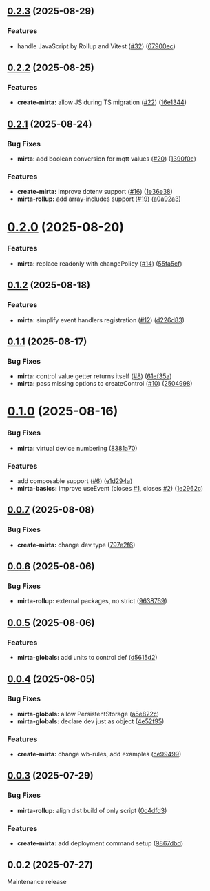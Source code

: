 ## [0.2.3](https://github.com/wb-mirta/core/compare/v0.2.2...v0.2.3) (2025-08-29)


### Features

* handle JavaScript by Rollup and Vitest ([#32](https://github.com/wb-mirta/core/issues/32)) ([67900ec](https://github.com/wb-mirta/core/commit/67900ecf6929836f8d334704da42a102cdca4d46))



## [0.2.2](https://github.com/wb-mirta/core/compare/v0.2.1...v0.2.2) (2025-08-25)


### Features

* **create-mirta:** allow JS during TS migration ([#22](https://github.com/wb-mirta/core/issues/22)) ([16e1344](https://github.com/wb-mirta/core/commit/16e1344a93bb13818c33c8db693cc4ca0b0ff412))



## [0.2.1](https://github.com/wb-mirta/core/compare/v0.2.0...v0.2.1) (2025-08-24)


### Bug Fixes

* **mirta:** add boolean conversion for mqtt values ([#20](https://github.com/wb-mirta/core/issues/20)) ([1390f0e](https://github.com/wb-mirta/core/commit/1390f0eb4c9a9b2c35e2e6a81a8b7e9394976645))


### Features

* **create-mirta:** improve dotenv support ([#16](https://github.com/wb-mirta/core/issues/16)) ([1e36e38](https://github.com/wb-mirta/core/commit/1e36e389ee25a03c1f3f09bf3c0044f73b6af913))
* **mirta-rollup:** add array-includes support ([#19](https://github.com/wb-mirta/core/issues/19)) ([a0a92a3](https://github.com/wb-mirta/core/commit/a0a92a31b4e705a23619e74a48fc8080e06ebced))



# [0.2.0](https://github.com/wb-mirta/core/compare/v0.1.2...v0.2.0) (2025-08-20)


### Features

* **mirta:** replace readonly with changePolicy ([#14](https://github.com/wb-mirta/core/issues/14)) ([55fa5cf](https://github.com/wb-mirta/core/commit/55fa5cf9dd68dae2df348ad77f76d77a7b6737b9))



## [0.1.2](https://github.com/wb-mirta/core/compare/v0.1.1...v0.1.2) (2025-08-18)


### Features

* **mirta:** simplify event handlers registration ([#12](https://github.com/wb-mirta/core/issues/12)) ([d226d83](https://github.com/wb-mirta/core/commit/d226d832fe1460c3de10017337bddfda53aee875))



## [0.1.1](https://github.com/wb-mirta/core/compare/v0.1.0...v0.1.1) (2025-08-17)


### Bug Fixes

* **mirta:** control value getter returns itself ([#8](https://github.com/wb-mirta/core/issues/8)) ([61ef35a](https://github.com/wb-mirta/core/commit/61ef35a6a14691fbf4229d9a209c62b2c8532a75))
* **mirta:** pass missing options to createControl ([#10](https://github.com/wb-mirta/core/issues/10)) ([2504998](https://github.com/wb-mirta/core/commit/25049981f2bf1af697d7da865d2f12dbec8c48ed))



# [0.1.0](https://github.com/wb-mirta/core/compare/v0.0.7...v0.1.0) (2025-08-16)


### Bug Fixes

* **mirta:** virtual device numbering ([8381a70](https://github.com/wb-mirta/core/commit/8381a70690f8c21a4edd220093baf304f2e92ab5))


### Features

* add composable support ([#6](https://github.com/wb-mirta/core/issues/6)) ([e1d294a](https://github.com/wb-mirta/core/commit/e1d294ad62c74ef15f13d1ed0da0ab3c0d5ffc7e))
* **mirta-basics:** improve useEvent (closes [#1](https://github.com/wb-mirta/core/issues/1), closes [#2](https://github.com/wb-mirta/core/issues/2)) ([1e2962c](https://github.com/wb-mirta/core/commit/1e2962c26c83ae24f3e1105244524c7ce7455f30))



## [0.0.7](https://github.com/wb-mirta/core/compare/v0.0.6...v0.0.7) (2025-08-08)


### Bug Fixes

* **create-mirta:** change dev type ([797e2f6](https://github.com/wb-mirta/core/commit/797e2f625ef11f82f7f0e95b775b32d7e09c11cf))



## [0.0.6](https://github.com/wb-mirta/core/compare/v0.0.5...v0.0.6) (2025-08-06)


### Bug Fixes

* **mirta-rollup:** external packages, no strict ([9638769](https://github.com/wb-mirta/core/commit/9638769fa5c0da504806a92f88b36fa0babc34bb))



## [0.0.5](https://github.com/wb-mirta/core/compare/v0.0.4...v0.0.5) (2025-08-06)


### Features

* **mirta-globals:** add units to control def ([d5615d2](https://github.com/wb-mirta/core/commit/d5615d232f2b9e14f910a84872fb604e7a9ddb8c))



## [0.0.4](https://github.com/wb-mirta/core/compare/v0.0.3...v0.0.4) (2025-08-05)


### Bug Fixes

* **mirta-globals:** allow PersistentStorage ([a5e822c](https://github.com/wb-mirta/core/commit/a5e822cb6497241098719ed5a9eba92ad4c8868a))
* **mirta-globals:** declare dev just as object ([4e52f95](https://github.com/wb-mirta/core/commit/4e52f95a1826fadcd45305d483a9d421f25e5e1d))


### Features

* **create-mirta:** change wb-rules, add examples ([ce99499](https://github.com/wb-mirta/core/commit/ce9949984190bc117c900617faa6e44d36ea7904))



## [0.0.3](https://github.com/wb-mirta/core/compare/v0.0.2...v0.0.3) (2025-07-29)


### Bug Fixes

* **mirta-rollup:** align dist build of only script ([0c4dfd3](https://github.com/wb-mirta/core/commit/0c4dfd3cc598ea16d284b73074c7a3766ca622e8))


### Features

* **create-mirta:** add deployment command setup ([9867dbd](https://github.com/wb-mirta/core/commit/9867dbd4695ae1e15c59b37c01d8198dfb9587cb))



## 0.0.2 (2025-07-27)

Maintenance release

